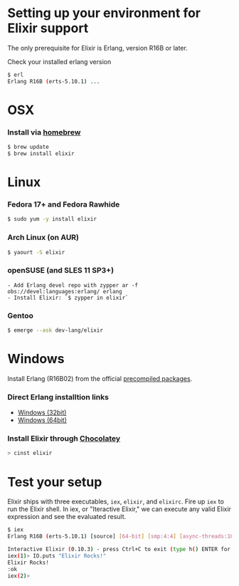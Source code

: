 # Setting up your environment for Elixir support

The only prerequisite for Elixir is Erlang, version R16B or later.

Check your installed erlang version

```bash
$ erl
Erlang R16B (erts-5.10.1) ...
```


# OSX

### Install via [homebrew](http://brew.sh/)

```bash
$ brew update
$ brew install elixir
```


# Linux

### Fedora 17+ and Fedora Rawhide

```bash
$ sudo yum -y install elixir
```

### Arch Linux (on AUR)

```bash
$ yaourt -S elixir
```

### openSUSE (and SLES 11 SP3+)

    - Add Erlang devel repo with zypper ar -f obs://devel:languages:erlang/ erlang
    - Install Elixir: `$ zypper in elixir`

### Gentoo

```bash
$ emerge --ask dev-lang/elixir
```

# Windows

Install Erlang (R16B02) from the official [precompiled packages](https://www.erlang-solutions.com/downloads/download-erlang-otp).

### Direct Erlang installtion links
  - [Windows (32bit)](http://packages.erlang-solutions.com/erlang/esl-erlang/FLAVOUR_1_general/esl-erlang_16.b.2-1~windows_i386.exe)
  - [Windows (64bit)](http://packages.erlang-solutions.com/erlang/esl-erlang/FLAVOUR_1_general/esl-erlang_16.b.2-1~windows_amd64.exe)

### Install Elixir through [Chocolatey](http://chocolatey.org/)

```bash
> cinst elixir
```

# Test your setup

Elixir ships with three executables, `iex`, `elixir`, and `elixirc`.
Fire up `iex` to run the Elixir shell. In iex, or "Iteractive Elixir," we can
execute any valid Elixir expression and see the evaluated result.

```bash
$ iex
Erlang R16B (erts-5.10.1) [source] [64-bit] [smp:4:4] [async-threads:10] [hipe] [kernel-poll:false] [dtrace]

Interactive Elixir (0.10.3) - press Ctrl+C to exit (type h() ENTER for help)
iex(1)> IO.puts "Elixir Rocks!"
Elixir Rocks!
:ok
iex(2)>
```

